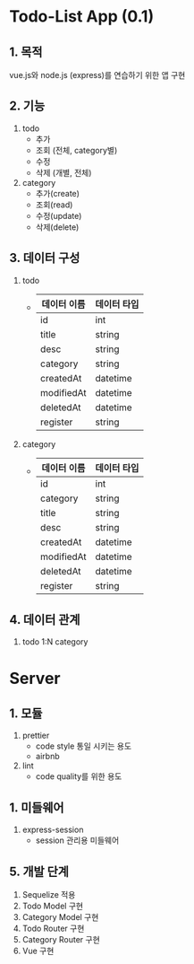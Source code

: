 # Todo-List App (0.1)

## 1. 목적

vue.js와 node.js (express)를 연습하기 위한 앱 구현

## 2. 기능

1. todo
   - 추가
   - 조회 (전체, category별)
   - 수정
   - 삭제 (개별, 전체)
2. category
   - 추가(create)
   - 조회(read)
   - 수정(update)
   - 삭제(delete)

## 3. 데이터 구성

1. todo
   - | 데이터 이름 | 데이터 타입 |
     | ----------- | ----------- |
     | id          | int         |
     | title       | string      |
     | desc        | string      |
     | category    | string      |
     | createdAt   | datetime    |
     | modifiedAt  | datetime    |
     | deletedAt   | datetime    |
     | register    | string      |
2. category
   - | 데이터 이름 | 데이터 타입 |
     | ----------- | ----------- |
     | id          | int         |
     | category    | string      |
     | title       | string      |
     | desc        | string      |
     | createdAt   | datetime    |
     | modifiedAt  | datetime    |
     | deletedAt   | datetime    |
     | register    | string      |

## 4. 데이터 관계

1. todo 1:N category

# Server

## 1. 모듈

1. prettier
   - code style 통일 시키는 용도
   - airbnb
2. lint
   - code quality를 위한 용도

## 1. 미들웨어

1. express-session
   - session 관리용 미들웨어

## 5. 개발 단계

1. Sequelize 적용
2. Todo Model 구현
3. Category Model 구현
4. Todo Router 구현
5. Category Router 구현
6. Vue 구현
